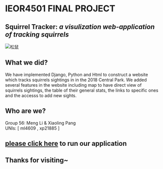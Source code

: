 #  **IEOR4501 FINAL PROJECT**


## Squirrel Tracker: *a visulization web-application of tracking squirrels*
![松鼠](https://user-images.githubusercontent.com/35501992/114522653-240f7980-9c76-11eb-9148-072d7f240de9.jpeg)

## What we did?
We have implemented Django, Python and Html to construct a website which tracks squirrels sightings in in the 2018 Central Park. We added several features in the website including map to have direct view of squirrels sightings, the table of their general stats, the links to specific ones and the accesss to add new sights.

## Who are we?
Group 56: Meng Li & Xiaoling Pang\
UNIs: [ ml4609 , xp21885 ]

## [please click here](http://34.123.136.85/) to run our application

## Thanks for visiting~
